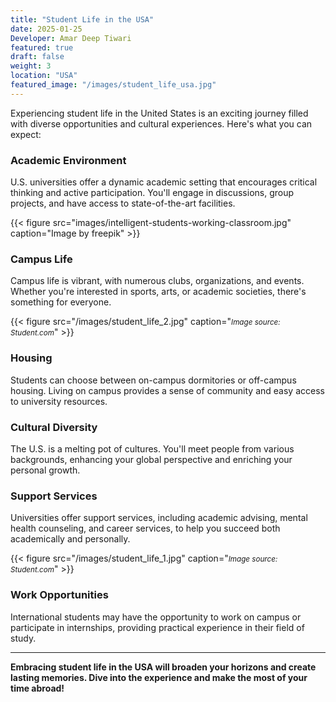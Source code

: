 ```yaml
---
title: "Student Life in the USA"
date: 2025-01-25
Developer: Amar Deep Tiwari
featured: true
draft: false
weight: 3
location: "USA"
featured_image: "/images/student_life_usa.jpg"
---
```


Experiencing student life in the United States is an exciting journey filled with diverse opportunities and cultural experiences. Here's what you can expect:

### Academic Environment
U.S. universities offer a dynamic academic setting that encourages critical thinking and active participation. You'll engage in discussions, group projects, and have access to state-of-the-art facilities.

{{< figure src="images/intelligent-students-working-classroom.jpg" caption="Image by freepik" >}}

### Campus Life
Campus life is vibrant, with numerous clubs, organizations, and events. Whether you're interested in sports, arts, or academic societies, there's something for everyone.

{{< figure src="/images/student_life_2.jpg" caption="<small><em>Image source: Student.com</em></small>" >}}


### Housing
Students can choose between on-campus dormitories or off-campus housing. Living on campus provides a sense of community and easy access to university resources.

### Cultural Diversity
The U.S. is a melting pot of cultures. You'll meet people from various backgrounds, enhancing your global perspective and enriching your personal growth.

### Support Services
Universities offer support services, including academic advising, mental health counseling, and career services, to help you succeed both academically and personally.


{{< figure src="/images/student_life_1.jpg" caption="<small><em>Image source: Student.com</em></small>" >}}

### Work Opportunities
International students may have the opportunity to work on campus or participate in internships, providing practical experience in their field of study.

---

**Embracing student life in the USA will broaden your horizons and create lasting memories. Dive into the experience and make the most of your time abroad!**






